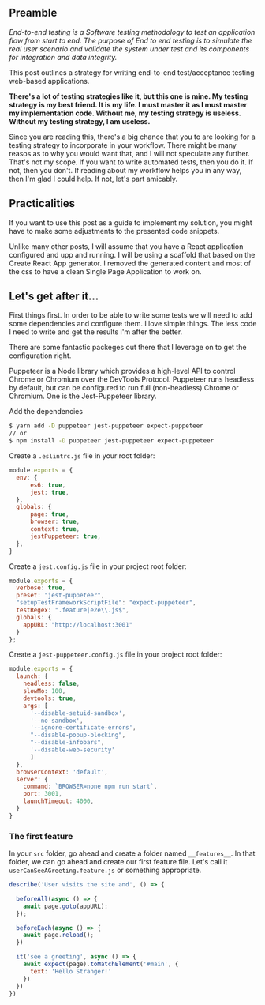 ## Preamble
_End-to-end testing is a Software testing methodology to test an application flow from start to end. The purpose of End to end testing is to simulate the real user scenario and validate the system under test and its components for integration and data integrity._ 

This post outlines a strategy for writing end-to-end test/acceptance testing web-based applications. 

**There's a lot of testing strategies like it, but this one is mine. My testing strategy is my best friend. It is my life. I must master it as I must master my implementation code. Without me, my testing strategy is useless. Without my testing strategy, I am useless.**

Since you are reading this, there's a big chance that you to are looking for a testing strategy to incorporate in your workflow. There might be many reasos as to why you would want that, and I will not speculate any further. That's not my scope. If you want to write automated tests, then you do it. If not, then you don't. If reading about my workflow helps you in any way, then I'm glad I could help. If not, let's part amicably. 

## Practicalities 

If you want to use this post as a guide to implement my solution, you might have to make some adjustments to the presented code snippets.

Unlike many other posts, I will assume that you have a React application configured and upp and running. I will be using a scaffold that based on the Create React App generator. I removed the generated content and most of the css to have a clean Single Page Application to work on. 

## Let's get after it...

First things first. In order to be able to write some tests we will need to add some dependencies and configure them. I love simple things. The less code I need to write and get the results I'm after the better. 

There are some fantastic packeges out there that I leverage on to get the configuration right. 
 
Puppeteer is a Node library which provides a high-level API to control Chrome or Chromium over the DevTools Protocol. Puppeteer runs headless by default, but can be configured to run full (non-headless) Chrome or Chromium.
One is the Jest-Puppeteer library. 

Add the dependencies

```bash
$ yarn add -D puppeteer jest-puppeteer expect-puppeteer
// or 
$ npm install -D puppeteer jest-puppeteer expect-puppeteer
```

Create a `.eslintrc.js` file in your root folder:

```javascript
module.exports = {
  env: {
      es6: true,
      jest: true,
  },
  globals: {
      page: true,
      browser: true,
      context: true,
      jestPuppeteer: true,
  },
}
```

Create a `jest.config.js` file in your project root folder:

```javascript
module.exports = {
  verbose: true,
  preset: "jest-puppeteer",
  "setupTestFrameworkScriptFile": "expect-puppeteer",
  testRegex: ".feature|e2e\\.js$",
  globals: {
    appURL: "http://localhost:3001"
  }
};
```

Create a `jest-puppeteer.config.js` file in your project root folder:

```javascript
module.exports = {
  launch: {
    headless: false,
    slowMo: 100,
    devtools: true,
    args: [
      '--disable-setuid-sandbox',
      '--no-sandbox',
      '--ignore-certificate-errors',
      "--disable-popup-blocking",
      "--disable-infobars",
      '--disable-web-security'
      ]
  },
  browserContext: 'default',
  server: {
    command: `BROWSER=none npm run start`,
    port: 3001,
    launchTimeout: 4000,
  }
}
```
### The first feature

In your `src` folder, go ahead and create a folder named `__features__`.  In that folder, we can go ahead and create our first feature file. Let's call it `userCanSeeAGreeting.feature.js` or something appropriate.

```javascript
describe('User visits the site and', () => {

  beforeAll(async () => {
    await page.goto(appURL);
  });

  beforeEach(async () => {
    await page.reload();
  })

  it('see a greeting', async () => {
    await expect(page).toMatchElement('#main', {
      text: 'Hello Stranger!'
    })
  })
})
```




